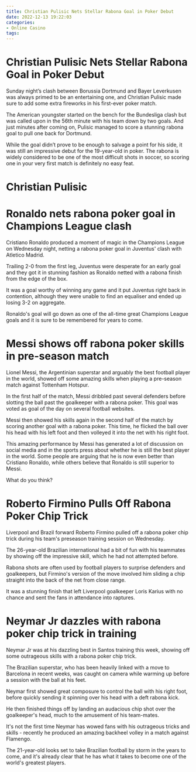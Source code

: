 ```yaml
---
title: Christian Pulisic Nets Stellar Rabona Goal in Poker Debut
date: 2022-12-13 19:22:03
categories:
- Online Casino
tags:
---
```



#  Christian Pulisic Nets Stellar Rabona Goal in Poker Debut

Sunday night’s clash between Borussia Dortmund and Bayer Leverkusen was always primed to be an entertaining one, and Christian Pulisic made sure to add some extra fireworks in his first-ever poker match.

The American youngster started on the bench for the Bundesliga clash but was called upon in the 56th minute with his team down by two goals. And just minutes after coming on, Pulisic managed to score a stunning rabona goal to pull one back for Dortmund.

While the goal didn’t prove to be enough to salvage a point for his side, it was still an impressive debut for the 19-year-old in poker. The rabona is widely considered to be one of the most difficult shots in soccer, so scoring one in your very first match is definitely no easy feat.

# Christian Pulisic

#  Ronaldo nets rabona poker goal in Champions League clash

Cristiano Ronaldo produced a moment of magic in the Champions League on Wednesday night, netting a rabona poker goal in Juventus' clash with Atletico Madrid.

Trailing 2-0 from the first leg, Juventus were desperate for an early goal and they got it in stunning fashion as Ronaldo netted with a rabona finish from the edge of the box.

It was a goal worthy of winning any game and it put Juventus right back in contention, although they were unable to find an equaliser and ended up losing 3-2 on aggregate.

Ronaldo's goal will go down as one of the all-time great Champions League goals and it is sure to be remembered for years to come.

#  Messi shows off rabona poker skills in pre-season match

Lionel Messi, the Argentinian superstar and arguably the best football player in the world, showed off some amazing skills when playing a pre-season match against Tottenham Hotspur.

In the first half of the match, Messi dribbled past several defenders before slotting the ball past the goalkeeper with a rabona poker. This goal was voted as goal of the day on several football websites.

Messi then showed his skills again in the second half of the match by scoring another goal with a rabona poker. This time, he flicked the ball over his head with his left foot and then volleyed it into the net with his right foot.

This amazing performance by Messi has generated a lot of discussion on social media and in the sports press about whether he is still the best player in the world. Some people are arguing that he is now even better than Cristiano Ronaldo, while others believe that Ronaldo is still superior to Messi.

What do you think?

#  Roberto Firmino Pulls Off Rabona Poker Chip Trick 

Liverpool and Brazil forward Roberto Firmino pulled off a rabona poker chip trick during his team's preseason training session on Wednesday.

The 26-year-old Brazilian international had a bit of fun with his teammates by showing off the impressive skill, which he had not attempted before.

Rabona shots are often used by football players to surprise defenders and goalkeepers, but Firmino's version of the move involved him sliding a chip straight into the back of the net from close range.

It was a stunning finish that left Liverpool goalkeeper Loris Karius with no chance and sent the fans in attendance into raptures.

#  Neymar Jr dazzles with rabona poker chip trick in training

Neymar Jr was at his dazzling best in Santos training this week, showing off some outrageous skills with a rabona poker chip trick.

The Brazilian superstar, who has been heavily linked with a move to Barcelona in recent weeks, was caught on camera while warming up before a session with the ball at his feet.

Neymar first showed great composure to control the ball with his right foot, before quickly sending it spinning over his head with a deft rabona kick.

He then finished things off by landing an audacious chip shot over the goalkeeper's head, much to the amusement of his team-mates.

It's not the first time Neymar has wowed fans with his outrageous tricks and skills - recently he produced an amazing backheel volley in a match against Flamengo.

The 21-year-old looks set to take Brazilian football by storm in the years to come, and it's already clear that he has what it takes to become one of the world's greatest players.